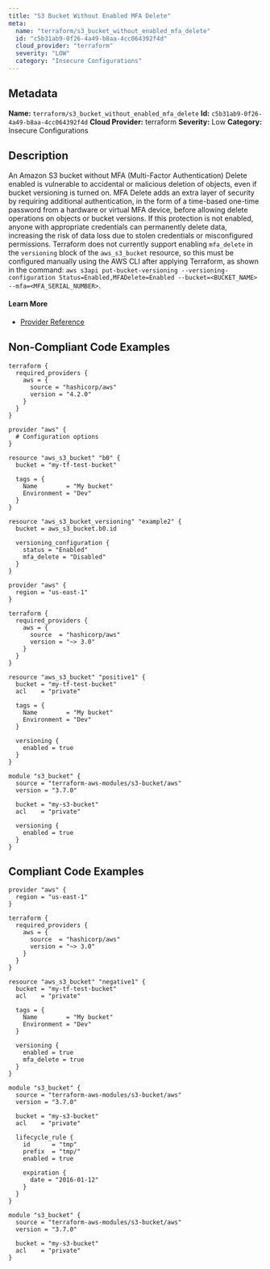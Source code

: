 ```yaml
---
title: "S3 Bucket Without Enabled MFA Delete"
meta:
  name: "terraform/s3_bucket_without_enabled_mfa_delete"
  id: "c5b31ab9-0f26-4a49-b8aa-4cc064392f4d"
  cloud_provider: "terraform"
  severity: "LOW"
  category: "Insecure Configurations"
---
```

## Metadata
**Name:** `terraform/s3_bucket_without_enabled_mfa_delete`
**Id:** `c5b31ab9-0f26-4a49-b8aa-4cc064392f4d`
**Cloud Provider:** terraform
**Severity:** Low
**Category:** Insecure Configurations
## Description
An Amazon S3 bucket without MFA (Multi-Factor Authentication) Delete enabled is vulnerable to accidental or malicious deletion of objects, even if bucket versioning is turned on. MFA Delete adds an extra layer of security by requiring additional authentication, in the form of a time-based one-time password from a hardware or virtual MFA device, before allowing delete operations on objects or bucket versions. If this protection is not enabled, anyone with appropriate credentials can permanently delete data, increasing the risk of data loss due to stolen credentials or misconfigured permissions. Terraform does not currently support enabling `mfa_delete` in the `versioning` block of the `aws_s3_bucket` resource, so this must be configured manually using the AWS CLI after applying Terraform, as shown in the command: `aws s3api put-bucket-versioning --versioning-configuration Status=Enabled,MFADelete=Enabled --bucket=<BUCKET_NAME> --mfa=<MFA_SERIAL_NUMBER>`.

#### Learn More

 - [Provider Reference](https://registry.terraform.io/providers/hashicorp/aws/latest/docs/resources/s3_bucket#mfa_delete)

## Non-Compliant Code Examples
```aws
terraform {
  required_providers {
    aws = {
      source = "hashicorp/aws"
      version = "4.2.0"
    }
  }
}

provider "aws" {
  # Configuration options
}

resource "aws_s3_bucket" "b0" {
  bucket = "my-tf-test-bucket"

  tags = {
    Name        = "My bucket"
    Environment = "Dev"
  }
}

resource "aws_s3_bucket_versioning" "example2" {
  bucket = aws_s3_bucket.b0.id

  versioning_configuration {
    status = "Enabled"
    mfa_delete = "Disabled"
  }
}

```

```aws
provider "aws" {
  region = "us-east-1"
}

terraform {
  required_providers {
    aws = {
      source  = "hashicorp/aws"
      version = "~> 3.0"
    }
  }
}

resource "aws_s3_bucket" "positive1" {
  bucket = "my-tf-test-bucket"
  acl    = "private"

  tags = {
    Name        = "My bucket"
    Environment = "Dev"
  }

  versioning {
    enabled = true
  }
}

```

```aws
module "s3_bucket" {
  source = "terraform-aws-modules/s3-bucket/aws"
  version = "3.7.0"

  bucket = "my-s3-bucket"
  acl    = "private"

  versioning {
    enabled = true
  }
}

```

## Compliant Code Examples
```aws
provider "aws" {
  region = "us-east-1"
}

terraform {
  required_providers {
    aws = {
      source  = "hashicorp/aws"
      version = "~> 3.0"
    }
  }
}

resource "aws_s3_bucket" "negative1" {
  bucket = "my-tf-test-bucket"
  acl    = "private"

  tags = {
    Name        = "My bucket"
    Environment = "Dev"
  }

  versioning {
    enabled = true
    mfa_delete = true
  }
}

```

```aws
module "s3_bucket" {
  source = "terraform-aws-modules/s3-bucket/aws"
  version = "3.7.0"

  bucket = "my-s3-bucket"
  acl    = "private"

  lifecycle_rule {
    id      = "tmp"
    prefix  = "tmp/"
    enabled = true

    expiration {
      date = "2016-01-12"
    }
  }
}

```

```aws
module "s3_bucket" {
  source = "terraform-aws-modules/s3-bucket/aws"
  version = "3.7.0"

  bucket = "my-s3-bucket"
  acl    = "private"
}

```